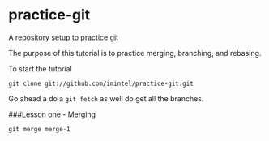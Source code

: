 practice-git
============

A repository setup to practice git

The purpose of this tutorial is to practice merging, branching, and
rebasing.

To start the tutorial

`git clone git://github.com/imintel/practice-git.git`

Go ahead a do a `git fetch` as well do get all the branches.

###Lesson one - Merging

`git merge merge-1`



